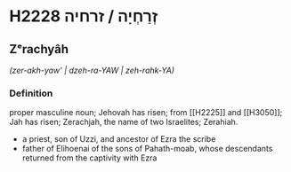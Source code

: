 # H2228 זְרַחְיָה / זרחיה

## Zᵉrachyâh

_(zer-akh-yaw' | dzeh-ra-YAW | zeh-rahk-YA)_

### Definition

proper masculine noun; Jehovah has risen; from [[H2225]] and [[H3050]]; Jah has risen; Zerachjah, the name of two Israelites; Zerahiah.

- a priest, son of Uzzi, and ancestor of Ezra the scribe
- father of Elihoenai of the sons of Pahath-moab, whose descendants returned from the captivity with Ezra
